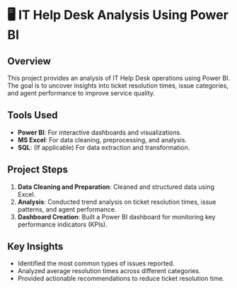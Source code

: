 # 🖥️ IT Help Desk Analysis Using Power BI

## Overview
This project provides an analysis of IT Help Desk operations using Power BI. The goal is to uncover insights into ticket resolution times, issue categories, and agent performance to improve service quality.

## Tools Used
- **Power BI**: For interactive dashboards and visualizations.
- **MS Excel**: For data cleaning, preprocessing, and analysis.
- **SQL**: (If applicable) For data extraction and transformation.

## Project Steps
1. **Data Cleaning and Preparation**: Cleaned and structured data using Excel.
2. **Analysis**: Conducted trend analysis on ticket resolution times, issue patterns, and agent performance.
3. **Dashboard Creation**: Built a Power BI dashboard for monitoring key performance indicators (KPIs).

## Key Insights
- Identified the most common types of issues reported.
- Analyzed average resolution times across different categories.
- Provided actionable recommendations to reduce ticket resolution time.
